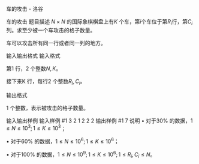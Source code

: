 



车的攻击 - 洛谷














车的攻击
题目描述
$N \times N$ 的国际象棋棋盘上有$K$ 个车，第$i$个车位于第$R_i$行，第$C_i$ 列。求至少被一个车攻击的格子数量。

车可以攻击所有同一行或者同一列的地方。

输入输出格式
输入格式

第1 行，2 个整数$N,K$。

接下来K 行，每行2 个整数$R_i,C_i$。

输出格式

1 个整数，表示被攻击的格子数量。

输入输出样例
输入样例 #1
3 2
1 2
2 2
输出样例 #1
7
说明
• 对于30% 的数据，$1 \le N \le 10^3; 1 \le K \le 10^3$；

• 对于60% 的数据，$1 \le N \le 10^6; 1 \le K \le 10^6$；

• 对于100% 的数据，$1 \le N \le 10^9; 1 \le K \le 10^6; 1 \le R_i , C_i \le N$。







